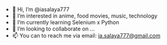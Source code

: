 - 👋 Hi, I’m @iasalaya777
- 👀 I’m interested in anime, food movies, music, technology
- 🌱 I’m currently learning Selenium x Python
- 💞️ I’m looking to collaborate on ...
- 📫 You can to reach me via email: ia.salaya777@gmail.com


<!---
iasalaya777/iasalaya777 is a ✨ special ✨ repository because its `README.md` (this file) appears on your GitHub profile.
You can click the Preview link to take a look at your changes.
--->
